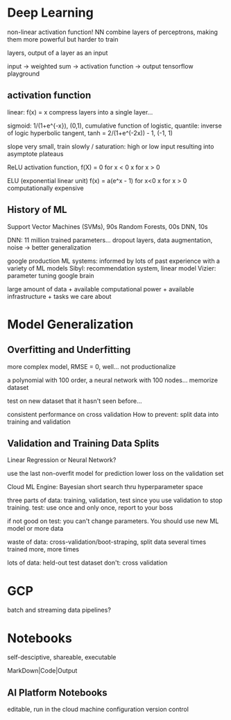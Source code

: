 # Deep Learning
non-linear activation function!
NN combine layers of perceptrons, making them more powerful but harder to train

layers, output of a layer as an input

input -> weighted sum -> activation function -> output
tensorflow playground

## activation function
linear: f(x) = x
compress layers into a single layer...

sigmoid: 1/(1+e^{-x}), (0,1), cumulative function of logistic, quantile: inverse of logic
hyperbolic tangent, tanh = 2/(1+e^(-2x)) - 1, (-1, 1)

slope very small, train slowly / saturation: high or low input resulting into asymptote plateaus

ReLU activation function, f(X) = 0 for x < 0
                                 x for x > 0

ELU (exponential linear unit) f(x) = a(e^x - 1) for x<0
                                     x for x > 0
computationally expensive

## History of ML
Support Vector Machines (SVMs), 90s
Random Forests, 00s
DNN, 10s

DNN: 11 million trained parameters...
dropout layers, data augmentation, noise -> better generalization

google production ML systems: informed by lots of past experience with a variety of ML models
Sibyl: recommendation system, linear model
Vizier: parameter tuning
google brain

large amount of data + available computational power + available infrastructure + tasks we care about

# Model Generalization
## Overfitting and Underfitting
more complex model, RMSE = 0, well...
not productionalize

a polynomial with 100 order, a neural network with 100 nodes...
memorize dataset

test on new dataset that it hasn't seen before...

consistent performance on cross validation
How to prevent: split data into training and validation

## Validation and Training Data Splits
Linear Regression or Neural Network?

use the last non-overfit model for prediction
lower loss on the validation set

Cloud ML Engine: Bayesian short search thru hyperparameter space

three parts of data: training, validation, test
since you use validation to stop training.
test: use once and only once, report to your boss

if not good on test: you can't change parameters. You should use new ML model or more data

waste of data: cross-validation/boot-straping, split data several times
trained more, more times

lots of data: held-out test dataset
don't: cross validation

# GCP
batch and streaming data pipelines? 

# Notebooks
self-desciptive, shareable, executable

MarkDown|Code|Output

## AI Platform Notebooks
editable, run in the cloud
machine configuration
version control